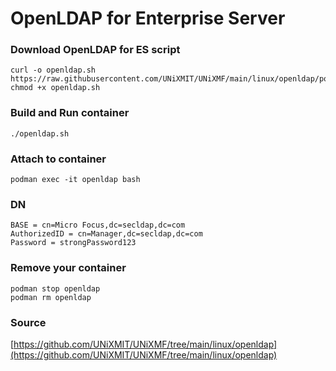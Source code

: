 # OpenLDAP for Enterprise Server

### Download OpenLDAP for ES script
```
curl -o openldap.sh https://raw.githubusercontent.com/UNiXMIT/UNiXMF/main/linux/openldap/podman.sh
chmod +x openldap.sh
```

### Build and Run container
```
./openldap.sh
```

### Attach to container
```
podman exec -it openldap bash
```

### DN
```
BASE = cn=Micro Focus,dc=secldap,dc=com
AuthorizedID = cn=Manager,dc=secldap,dc=com
Password = strongPassword123
```

### Remove your container
```
podman stop openldap
podman rm openldap
```

### Source
[https://github.com/UNiXMIT/UNiXMF/tree/main/linux/openldap](https://github.com/UNiXMIT/UNiXMF/tree/main/linux/openldap)